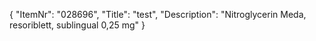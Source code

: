 {
  "ItemNr": "028696",
  "Title": "test",
  "Description": "Nitroglycerin Meda, resoriblett, sublingual 0,25 mg"
}
